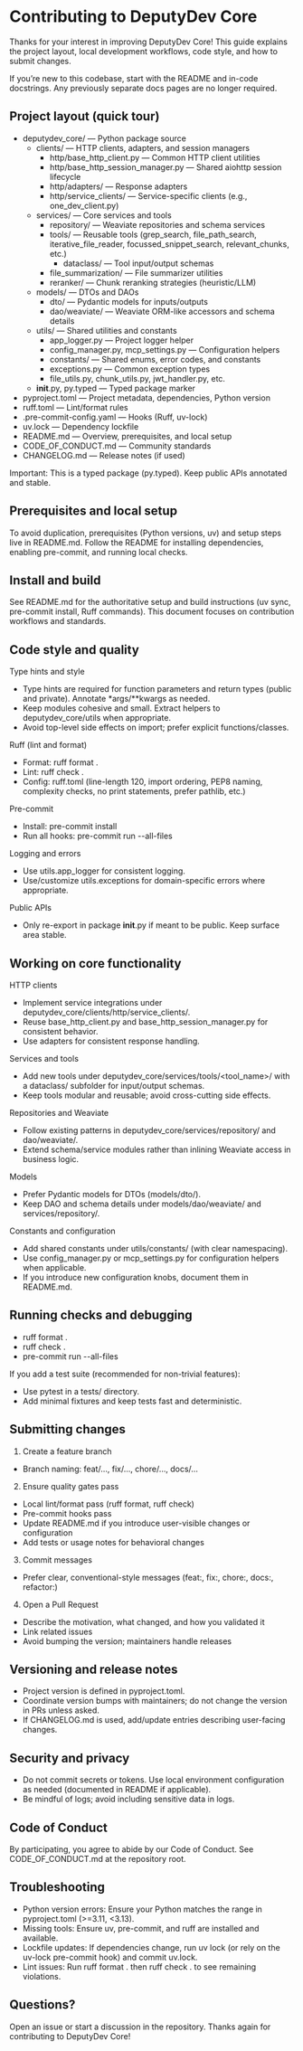 # Contributing to DeputyDev Core

Thanks for your interest in improving DeputyDev Core! This guide explains the project layout, local development workflows, code style, and how to submit changes.

If you’re new to this codebase, start with the README and in-code docstrings. Any previously separate docs pages are no longer required.


## Project layout (quick tour)

- deputydev_core/ — Python package source
  - clients/ — HTTP clients, adapters, and session managers
    - http/base_http_client.py — Common HTTP client utilities
    - http/base_http_session_manager.py — Shared aiohttp session lifecycle
    - http/adapters/ — Response adapters
    - http/service_clients/ — Service-specific clients (e.g., one_dev_client.py)
  - services/ — Core services and tools
    - repository/ — Weaviate repositories and schema services
    - tools/ — Reusable tools (grep_search, file_path_search, iterative_file_reader, focussed_snippet_search, relevant_chunks, etc.)
      - dataclass/ — Tool input/output schemas
    - file_summarization/ — File summarizer utilities
    - reranker/ — Chunk reranking strategies (heuristic/LLM)
  - models/ — DTOs and DAOs
    - dto/ — Pydantic models for inputs/outputs
    - dao/weaviate/ — Weaviate ORM-like accessors and schema details
  - utils/ — Shared utilities and constants
    - app_logger.py — Project logger helper
    - config_manager.py, mcp_settings.py — Configuration helpers
    - constants/ — Shared enums, error codes, and constants
    - exceptions.py — Common exception types
    - file_utils.py, chunk_utils.py, jwt_handler.py, etc.
  - __init__.py, py.typed — Typed package marker
- pyproject.toml — Project metadata, dependencies, Python version
- ruff.toml — Lint/format rules
- .pre-commit-config.yaml — Hooks (Ruff, uv-lock)
- uv.lock — Dependency lockfile
- README.md — Overview, prerequisites, and local setup
- CODE_OF_CONDUCT.md — Community standards
- CHANGELOG.md — Release notes (if used)

Important: This is a typed package (py.typed). Keep public APIs annotated and stable.


## Prerequisites and local setup

To avoid duplication, prerequisites (Python versions, uv) and setup steps live in README.md. Follow the README for installing dependencies, enabling pre-commit, and running local checks.


## Install and build

See README.md for the authoritative setup and build instructions (uv sync, pre-commit install, Ruff commands). This document focuses on contribution workflows and standards.


## Code style and quality

Type hints and style
- Type hints are required for function parameters and return types (public and private). Annotate *args/**kwargs as needed.
- Keep modules cohesive and small. Extract helpers to deputydev_core/utils when appropriate.
- Avoid top-level side effects on import; prefer explicit functions/classes.

Ruff (lint and format)
- Format: ruff format .
- Lint: ruff check .
- Config: ruff.toml (line-length 120, import ordering, PEP8 naming, complexity checks, no print statements, prefer pathlib, etc.)

Pre-commit
- Install: pre-commit install
- Run all hooks: pre-commit run --all-files

Logging and errors
- Use utils.app_logger for consistent logging.
- Use/customize utils.exceptions for domain-specific errors where appropriate.

Public APIs
- Only re-export in package __init__.py if meant to be public. Keep surface area stable.


## Working on core functionality

HTTP clients
- Implement service integrations under deputydev_core/clients/http/service_clients/.
- Reuse base_http_client.py and base_http_session_manager.py for consistent behavior.
- Use adapters for consistent response handling.

Services and tools
- Add new tools under deputydev_core/services/tools/<tool_name>/ with a dataclass/ subfolder for input/output schemas.
- Keep tools modular and reusable; avoid cross-cutting side effects.

Repositories and Weaviate
- Follow existing patterns in deputydev_core/services/repository/ and dao/weaviate/.
- Extend schema/service modules rather than inlining Weaviate access in business logic.

Models
- Prefer Pydantic models for DTOs (models/dto/).
- Keep DAO and schema details under models/dao/weaviate/ and services/repository/.

Constants and configuration
- Add shared constants under utils/constants/ (with clear namespacing).
- Use config_manager.py or mcp_settings.py for configuration helpers when applicable.
- If you introduce new configuration knobs, document them in README.md.


## Running checks and debugging

- ruff format .
- ruff check .
- pre-commit run --all-files

If you add a test suite (recommended for non-trivial features):
- Use pytest in a tests/ directory.
- Add minimal fixtures and keep tests fast and deterministic.


## Submitting changes

1) Create a feature branch
- Branch naming: feat/…, fix/…, chore/…, docs/…

2) Ensure quality gates pass
- Local lint/format pass (ruff format, ruff check)
- Pre-commit hooks pass
- Update README.md if you introduce user-visible changes or configuration
- Add tests or usage notes for behavioral changes

3) Commit messages
- Prefer clear, conventional-style messages (feat:, fix:, chore:, docs:, refactor:)

4) Open a Pull Request
- Describe the motivation, what changed, and how you validated it
- Link related issues
- Avoid bumping the version; maintainers handle releases


## Versioning and release notes

- Project version is defined in pyproject.toml.
- Coordinate version bumps with maintainers; do not change the version in PRs unless asked.
- If CHANGELOG.md is used, add/update entries describing user-facing changes.


## Security and privacy

- Do not commit secrets or tokens. Use local environment configuration as needed (documented in README if applicable).
- Be mindful of logs; avoid including sensitive data in logs.


## Code of Conduct

By participating, you agree to abide by our Code of Conduct. See CODE_OF_CONDUCT.md at the repository root.


## Troubleshooting

- Python version errors: Ensure your Python matches the range in pyproject.toml (>=3.11, <3.13).
- Missing tools: Ensure uv, pre-commit, and ruff are installed and available.
- Lockfile updates: If dependencies change, run uv lock (or rely on the uv-lock pre-commit hook) and commit uv.lock.
- Lint issues: Run ruff format . then ruff check . to see remaining violations.


## Questions?

Open an issue or start a discussion in the repository. Thanks again for contributing to DeputyDev Core!